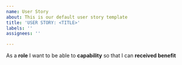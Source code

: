 ```yaml
---
name: User Story
about: This is our default user story template
title: 'USER STORY: <TITLE>'
labels: ''
assignees: ''

---
```


As a **role** I want to be able to **capability** so that I can **received benefit**
